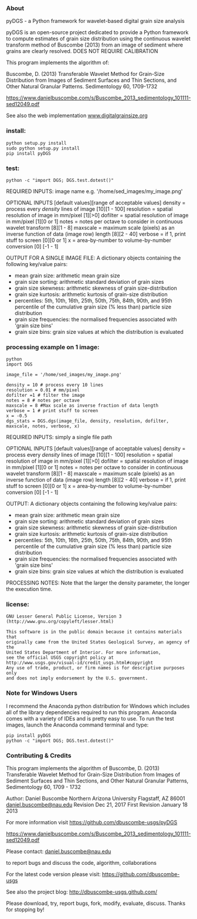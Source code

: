 ### About

pyDGS - a Python framework for wavelet-based digital grain size analysis

pyDGS is an open-source project dedicated to provide a Python framework to compute estimates of grain size distribution  using the continuous wavelet transform method of Buscombe (2013) from an image of sediment where grains are clearly resolved. DOES NOT REQUIRE CALIBRATION

This program implements the algorithm of:

Buscombe, D. (2013) Transferable Wavelet Method for Grain-Size Distribution from Images of Sediment Surfaces and Thin Sections, and Other Natural Granular Patterns. Sedimentology 60, 1709-1732

https://www.danielbuscombe.com/s/Buscombe_2013_sedimentology_101111-sed12049.pdf

See also the web implementation
www.digitalgrainsize.org


### install:
    python setup.py install
    sudo python setup.py install
    pip install pyDGS
    
### test:
    python -c "import DGS; DGS.test.dotest()"

 REQUIRED INPUTS:
 image name e.g. '/home/sed_images/my_image.png'
 
 OPTIONAL INPUTS [default values][range of acceptable values]
 density = process every *density* lines of image [10][1 - 100]
 resolution = spatial resolution of image in mm/pixel [1][>0]
 dofilter = spatial resolution of image in mm/pixel [1][0 or 1]
 notes = notes per octave to consider in continuous wavelet transform [8][1 - 8]
 maxscale = maximum scale (pixels) as an inverse function of data (image row) length [8][2 - 40]
 verbose = if 1, print stuff to screen [0][0 or 1]
 x = area-by-number to volume-by-number conversion [0] [-1 - 1]

OUTPUT FOR A SINGLE IMAGE FILE:
A dictionary objects containing the following key/value pairs:
* mean grain size: arithmetic mean grain size
* grain size sorting: arithmetic standard deviation of grain sizes
* grain size skewness: arithmetic skewness of grain size-distribution
* grain size kurtosis: arithmetic kurtosis of grain-size distribution
* percentiles: 5th, 10th, 16th, 25th, 50th, 75th, 84th, 90th, and 95th percentile of the cumulative grain size (% less than) particle size distribution
* grain size frequencies: the normalised frequencies associated with 'grain size bins'
* grain size bins: grain size values at which the distribution is evaluated


### processing example on 1 image:
    python
    import DGS

    image_file = '/home/sed_images/my_image.png'

    density = 10 # process every 10 lines
    resolution = 0.01 # mm/pixel
    dofilter =1 # filter the image
    notes = 8 # notes per octave
    maxscale = 8 #Max scale as inverse fraction of data length
    verbose = 1 # print stuff to screen
    x = -0.5
    dgs_stats = DGS.dgs(image_file, density, resolution, dofilter, maxscale, notes, verbose, x)

 REQUIRED INPUTS:
 simply a single file path
 
 OPTIONAL INPUTS [default values][range of acceptable values]
 density = process every *density* lines of image [10][1 - 100]
 resolution = spatial resolution of image in mm/pixel [1][>0]
 dofilter = spatial resolution of image in mm/pixel [1][0 or 1]
 notes = notes per octave to consider in continuous wavelet transform [8][1 - 8]
 maxscale = maximum scale (pixels) as an inverse function of data (image row) length [8][2 - 40]
 verbose = if 1, print stuff to screen [0][0 or 1]
 x = area-by-number to volume-by-number conversion [0] [-1 - 1]

OUTPUT:
A dictionary objects containing the following key/value pairs:
* mean grain size: arithmetic mean grain size
* grain size sorting: arithmetic standard deviation of grain sizes
* grain size skewness: arithmetic skewness of grain size-distribution
* grain size kurtosis: arithmetic kurtosis of grain-size distribution
* percentiles: 5th, 10th, 16th, 25th, 50th, 75th, 84th, 90th, and 95th percentile of the cumulative grain size (% less than) particle size distribution
* grain size frequencies: the normalised frequencies associated with 'grain size bins'
* grain size bins: grain size values at which the distribution is evaluated

PROCESSING NOTES:
Note that the larger the density parameter, the longer the execution time. 

### license:
    GNU Lesser General Public License, Version 3
    (http://www.gnu.org/copyleft/lesser.html)
    
    This software is in the public domain because it contains materials that
    originally came from the United States Geological Survey, an agency of the
    United States Department of Interior. For more information, 
    see the official USGS copyright policy at
    http://www.usgs.gov/visual-id/credit_usgs.html#copyright
    Any use of trade, product, or firm names is for descriptive purposes only 
    and does not imply endorsement by the U.S. government.
    
### Note for Windows Users

I recommend the Anaconda python distribution for Windows which includes all of the library dependencies required to run this program. Anaconda comes with a variety of IDEs and is pretty easy to use. To run the test images, launch the Anaconda command terminal and type:

```
pip install pyDGS
python -c "import DGS; DGS.test.dotest()"
```

### Contributing & Credits

This program implements the algorithm of 
Buscombe, D. (2013) Transferable Wavelet Method for Grain-Size Distribution from Images of Sediment Surfaces and Thin Sections, and Other Natural Granular Patterns, Sedimentology 60, 1709 - 1732

 Author:  Daniel Buscombe
           Northern Arizona University
           Flagstaff, AZ 86001
           daniel.buscombe@nau.edu
 Revision Dec 21, 2017
 First Revision January 18 2013

For more information visit https://github.com/dbuscombe-usgs/pyDGS

https://www.danielbuscombe.com/s/Buscombe_2013_sedimentology_101111-sed12049.pdf

Please contact:
daniel.buscombe@nau.edu


to report bugs and discuss the code, algorithm, collaborations

For the latest code version please visit:
https://github.com/dbuscombe-usgs

See also the project blog: 
http://dbuscombe-usgs.github.com/

Please download, try, report bugs, fork, modify, evaluate, discuss. Thanks for stopping by!
